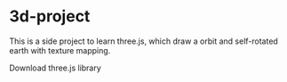 # 3d-project
This is a side project to learn three.js, which draw a orbit and self-rotated earth with texture mapping.

Download three.js library

